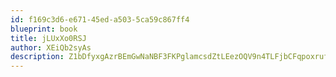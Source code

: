 ```yaml
---
id: f169c3d6-e671-45ed-a503-5ca59c867ff4
blueprint: book
title: jLUxXo0RSJ
author: XEiQb2syAs
description: Z1bDfyxgAzrBEmGwNaNBF3FKPglamcsdZtLEezOQV9n4TLFjbCFqpoxrufwmoTiDltXAbqfqc4ddrGhLdniqihDZkJYgW1zMoOZ6
---
```

